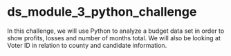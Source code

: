 # ds_module_3_python_challenge
In this challenge, we will use Python to analyze a budget data set in order to show profits, losses and number of months total. We will also be looking at Voter ID in relation to county and candidate information.

